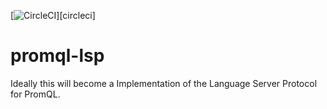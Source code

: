[![CircleCI](https://circleci.com/gh/slrtbtfs/promql-lsp/tree/master.svg?style=shield)][circleci]

# promql-lsp

Ideally this will become a Implementation of the Language Server Protocol for PromQL.
